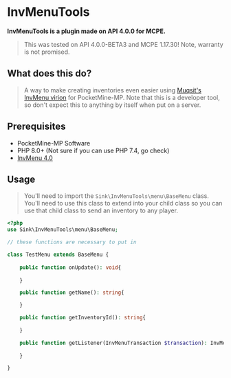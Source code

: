 # InvMenuTools

**InvMenuTools is a plugin made on API 4.0.0 for MCPE.**
> This was tested on API 4.0.0-BETA3 and MCPE 1.17.30! Note, warranty is not promised.

## What does this do?
> A way to make creating inventories even easier using [Muqsit's InvMenu virion](https://github.com/Muqsit/InvMenu/tree/4.0) for PocketMine-MP.
> Note that this is a developer tool, so don't expect this to anything by itself when put on a server.

## Prerequisites 

- PocketMine-MP Software
- PHP 8.0+ (Not sure if you can use PHP 7.4, go check)
- [InvMenu 4.0](https://github.com/Muqsit/InvMenu/tree/4.0)

## Usage

> You'll need to import the ``Sink\InvMenuTools\menu\BaseMenu`` class. You'll need to use this class to extend into your child class so you can use that child class to send an inventory to any player.

```php
<?php
use Sink\InvMenuTools\menu\BaseMenu;

// these functions are necessary to put in

class TestMenu extends BaseMenu {
    
    public function onUpdate(): void{
   
    }

    public function getName(): string{

    }

    public function getInventoryId(): string{
    
    }

    public function getListener(InvMenuTransaction $transaction): InvMenuTransactionResult{
    
    }

}
```




